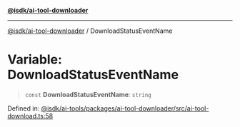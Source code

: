 [**@isdk/ai-tool-downloader**](../README.md)

***

[@isdk/ai-tool-downloader](../globals.md) / DownloadStatusEventName

# Variable: DownloadStatusEventName

> `const` **DownloadStatusEventName**: `string`

Defined in: [@isdk/ai-tools/packages/ai-tool-downloader/src/ai-tool-download.ts:58](https://github.com/isdk/ai-tool-download.js/blob/bb7b97dd280c83d13cc627a69cac9a861e3cf016/src/ai-tool-download.ts#L58)
